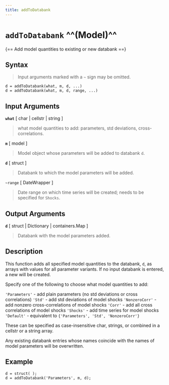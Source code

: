 ```yaml
---
title: addToDatabank
---
```


# `addToDatabank` ^^(Model)^^

{== Add model quantities to existing or new databank ==}


## Syntax

> 
> Input arguments marked with a `~` sign may be omitted.
> 
    d = addToDatabank(what, m, d, ...)
    d = addToDatabank(what, m, d, range, ...)


## Input Arguments

__`what`__ [ char | cellstr | string ] 
> 
> what model quantities to add:
> parameters, std deviations, cross-correlations.
> 

__`m`__ [ model ] 
> 
> Model object whose parameters will be added to databank `d`.
> 

__`d`__ [ struct ] 
> 
> Databank to which the model parameters will be added.
> 

`~range` [ DateWrapper ] 
> 
> Date range on which time series will be
> created; needs to be specified for `Shocks`.
> 

## Output Arguments

__`d`__ [ struct | Dictionary | containers.Map ]
> 
> Databank with the model parameters added.
> 

## Description

This function adds all specified model quantities to the databank,
`d`, as arrays with values for all parameter variants. If no input
databank is entered, a new will be created.

Specify one of the following to choose what model quantities to add:

`'Parameters'` - add plain parameters (no std deviations or cross correlations)
`'Std'` - add std deviations of model shocks
`'NonzeroCorr'` - add nonzero cross-correlations of model shocks
`'Corr'` - add all cross correlations of model shocks
`'Shocks'` - add time series for model shocks
`'Default'` - equivalent to `{'Parameters', 'Std', 'NonzeroCorr'}`

These can be specified as case-insensitive char, strings, or combined in
a cellstr or a string array.

Any existing databank entries whose names coincide with the names of
model parameters will be overwritten.


## Example

    d = struct( );
    d = addToDatabank('Parameters', m, d);

